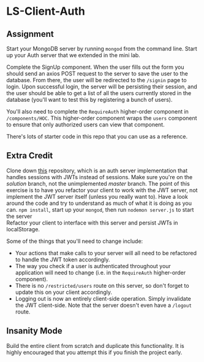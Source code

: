 # LS-Client-Auth

## Assignment
Start your MongoDB server by running `mongod` from the command line.
Start up your Auth server that we extended in the mini lab.

Complete the SignUp component. When the user fills out the form you should send an
axios POST request to the server to save the user to the database. From there, the user will
be redirected to the `/signin` page to login. Upon successful login, the server will be persisting
their session, and the user should be able to get a list of all the users currently stored in
the database (you'll want to test this by registering a bunch of users). 

You'll also need to complete the `RequireAuth` higher-order component in `/components/HOC`. This 
higher-order component wraps the `users` component to ensure that only authorized users can view
that component. 

There's lots of starter code in this repo that you can use as a reference. 

## Extra Credit
Clone down [this](https://github.com/LambdaSchool/LS-Auth-JWT/tree/solution) repository, which is an auth 
server implementation that handles sessions with JWTs instead of sessions. Make sure you're on the _solution_ branch, not the unimplemented _master_ branch.
The point of this exercise is to have you refactor your client to work with the JWT server, not implement the JWT server itself (unless you really want to). Have a look around the code and
try to understand as much of what it is doing as you can. `npm install`, start up your `mongod`, then run `nodemon server.js` to start the server  
Refactor your client to interface with this server and persist JWTs in localStorage. 

Some of the things that you'll need to change include:
 * Your actions that make calls to your server will all need to be refactored to handle the JWT token accordingly.
 * The way you check if a user is authenticated throughout your application will need to change (i.e. in the `RequireAuth` higher-order component).
 * There is no `/restricted/users` route on this server, so don't forget to update this on your client accordingly.
 * Logging out is now an entirely client-side operation. Simply invalidate the JWT client-side. Note that the server doesn't even have a `/logout` route.

## Insanity Mode
Build the entire client from scratch and duplicate this functionality. It is highly
encouraged that you attempt this if you finish the project early.
